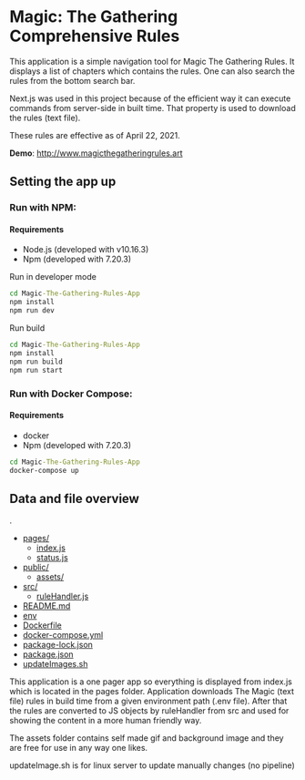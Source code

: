 # Magic: The Gathering Comprehensive Rules


This application is a simple navigation tool for Magic The Gathering Rules. It displays a list of chapters which contains the rules. One can also search the rules from the bottom search bar.

Next.js was used in this project because of the efficient way it can execute commands from server-side in built time. That property is used to download the rules (text file).

These rules are effective as of April 22, 2021.

**Demo**: http://www.magicthegatheringrules.art


## Setting the app up


### Run with NPM:

#### Requirements

* Node.js (developed with v10.16.3)
* Npm (developed with 7.20.3)

Run in developer mode

```cmd
cd Magic-The-Gathering-Rules-App
npm install
npm run dev

```

Run build

```cmd
cd Magic-The-Gathering-Rules-App
npm install
npm run build
npm run start

```

### Run with Docker Compose:

#### Requirements

* docker
* Npm (developed with 7.20.3)

```cmd
cd Magic-The-Gathering-Rules-App
docker-compose up
```


## Data and file overview

.
 * [pages/](./pages)
   * [index.js](./pages/index.js)
   * [status.js](./pages/status.js)
 * [public/](./public)
   * [assets/](./public/assets)
 * [src/](./file_in_root.ext)
   * [ruleHandler.js](./src/ruleHandler.js)
 * [README.md](./README.md)
 * [env](./.env)
 * [Dockerfile](./Dockerfile)
 * [docker-compose.yml](./docker-compose.yml)
 * [package-lock.json](./package-lock.json)
 * [package.json](./package.json)
 * [updateImages.sh](./updateImages.sh)


This application is a one pager app so everything is displayed from index.js which is located in the pages folder. Application downloads The Magic (text file) rules in build time from a given environment path (.env file). After that the rules are converted to JS objects by ruleHandler from src and used for showing the content in a more human friendly way. 

The assets folder contains self made gif and background image and they are free for use in any way one likes.

updateImage.sh is for linux server to update manually changes (no pipeline)
